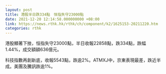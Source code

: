 ```yaml
---
layout: post
title: 港股半日跌334點　恒指失守23000點
date: 2021-12-20 12:14:58.000000000 +08:00
link: https://news.rthk.hk/rthk/ch/component/k2/1625153-20211220.htm
categories: rthk
---
```


港股顯著下挫，恒指失守23000點，半日收報22858點，跌334點，跌幅1.44%，成交額額636億元。

科技指數再創新底，收報5543點，跌逾2%。ATMXJ中，京東表現最差，跌近半成。美團及騰訊跌逾1%。
